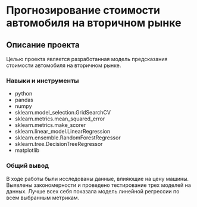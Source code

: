 # Прогнозирование стоимости автомобиля на вторичном рынке
## Описание проекта
Целью проекта является разработанная модель предсказания стоимости автомобиля на вторичном рынке.

### Навыки и инструменты
- python
- pandas
- numpy
- sklearn.model_selection.GridSearchCV
- sklearn.metrics.mean_squared_error
- sklearn.metrics.make_scorer
- sklearn.linear_model.LinearRegression
- sklearn.ensemble.RandomForestRegressor
- sklearn.tree.DecisionTreeRegressor
- matplotlib

### Общий вывод
В ходе работы были исследованы данные, влияющие на цену машины. Выявлены закономерности и проведено тестирование трех моделей на данных. Лучше всех себя показала модель линейной регрессии по всем выбранным метрикам.
